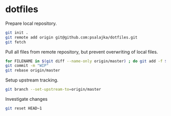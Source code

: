 # dotfiles

Prepare local repository.
```bash
git init .
git remote add origin git@github.com:psalajka/dotfiles.git
git fetch
```

Pull all files from remote repository, but prevent overwriting of local files.
```bash
for FILENAME in $(git diff --name-only origin/master) ; do git add -f $FILENAME ; done
git commit -m "WIP"
git rebase origin/master
```

Setup upstream tracking.
```bash
git branch --set-upstream-to=origin/master
```

Investigate changes
```bash
git reset HEAD~1
```

